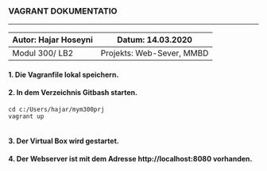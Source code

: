 ### VAGRANT DOKUMENTATIO
---

|Autor: Hajar Hoseyni                     |Datum: 14.03.2020                        |
|-----------------------------------------|-----------------------------------------|
|Modul 300/ LB2                           |Projekts: Web-Sever, MMBD                |


#### 1. Die Vagranfile lokal speichern. 
#### 2. In dem Verzeichnis Gitbash starten.
>   

``` 
cd c:/Users/hajar/mym300prj 
vagrant up 
 
 ```

#### 3. Der Virtual Box wird gestartet. 
#### 4. Der Webserver ist mit dem Adresse http://localhost:8080 vorhanden.

